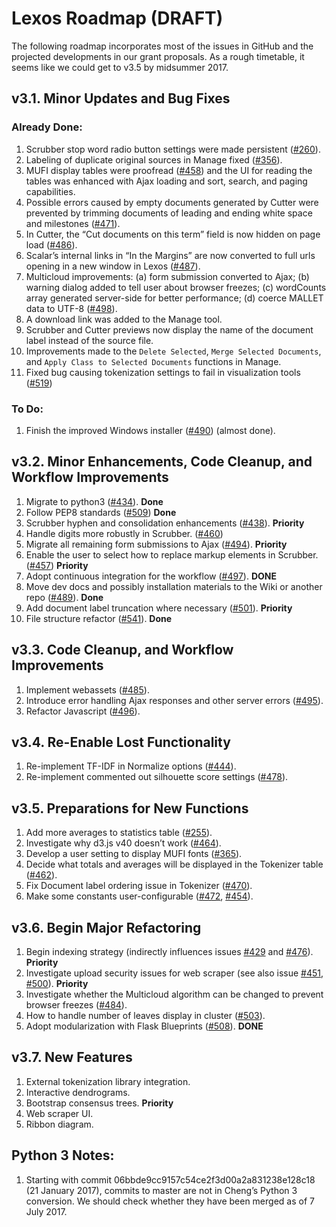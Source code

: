 # Lexos Roadmap (DRAFT)

The following roadmap incorporates most of the issues in GitHub and the projected developments in our grant proposals. As a rough timetable, it seems like we could get to v3.5 by midsummer 2017.

## v3.1. Minor Updates and Bug Fixes

### Already Done:
1.	Scrubber stop word radio button settings were made persistent ([#260](https://github.com/WheatonCS/Lexos/issues/260)).
2.	Labeling of duplicate original sources in Manage fixed ([#356](https://github.com/WheatonCS/Lexos/issues/356)).
3.	MUFI display tables were proofread ([#458](https://github.com/WheatonCS/Lexos/issues/458)) and the UI for reading the tables was enhanced with Ajax loading and sort, search, and paging capabilities.
4.	Possible errors caused by empty documents generated by Cutter were prevented by trimming documents of leading and ending white space and milestones ([#471](https://github.com/WheatonCS/Lexos/issues/471)).
5.	In Cutter, the “Cut documents on this term” field is now hidden on page load ([#486](https://github.com/WheatonCS/Lexos/issues/486)).
6.	Scalar’s internal links in “In the Margins” are now converted to full urls opening in a new window in Lexos ([#487](https://github.com/WheatonCS/Lexos/issues/487)).
7.	Multicloud improvements: (a) form submission converted to Ajax; (b) warning dialog added to tell user about browser freezes; (c) wordCounts array generated server-side for better performance; (d) coerce MALLET data to UTF-8 ([#498](https://github.com/WheatonCS/Lexos/issues/498)).
8.	A download link was added to the Manage tool.
9.	Scrubber and Cutter previews now display the name of the document label instead of the source file.
10. Improvements made to the `Delete Selected`, `Merge Selected Documents`, and `Apply Class to Selected Documents` functions in Manage.
11. Fixed bug causing tokenization settings to fail in visualization tools ([#519](https://github.com/WheatonCS/Lexos/issues/519)) 

### To Do:
1.	Finish the improved Windows installer ([#490](https://github.com/WheatonCS/Lexos/issues/490)) (almost done).

## v3.2. Minor Enhancements, Code Cleanup, and Workflow Improvements
1.  Migrate to python3 ([#434](https://github.com/WheatonCS/Lexos/issues/434)). **Done**
2.  Follow PEP8 standards ([#509](https://github.com/WheatonCS/Lexos/issues/509)) **Done**
3.  Scrubber hyphen and consolidation enhancements ([#438](https://github.com/WheatonCS/Lexos/issues/438)). **Priority**
4.	Handle digits more robustly in Scrubber. ([#460](https://github.com/WheatonCS/Lexos/issues/460))
5.	Migrate all remaining form submissions to Ajax ([#494](https://github.com/WheatonCS/Lexos/issues/494)). **Priority**
6.	Enable the user to select how to replace markup elements in Scrubber. ([#457](https://github.com/WheatonCS/Lexos/issues/457)) **Priority**
7.	Adopt continuous integration for the workflow ([#497](https://github.com/WheatonCS/Lexos/issues/497)). **DONE**
8.	Move dev docs and possibly installation materials to the Wiki or another repo ([#489](https://github.com/WheatonCS/Lexos/issues/489)). **Done**
9.	Add document label truncation where necessary ([#501](https://github.com/WheatonCS/Lexos/issues/501)). **Priority**
10. File structure refactor ([#541](https://github.com/WheatonCS/Lexos/pull/541)). **Done**

## v3.3. Code Cleanup, and Workflow Improvements
1.	Implement webassets ([#485](https://github.com/WheatonCS/Lexos/issues/485)).
2.	Introduce error handling Ajax responses and other server errors ([#495](https://github.com/WheatonCS/Lexos/issues/495)).
3.	Refactor Javascript ([#496](https://github.com/WheatonCS/Lexos/issues/496)).

## v3.4. Re-Enable Lost Functionality
1.	Re-implement TF-IDF in Normalize options ([#444](https://github.com/WheatonCS/Lexos/issues/444)).
2.	Re-implement commented out silhouette score settings ([#478](https://github.com/WheatonCS/Lexos/issues/478)).

## v3.5. Preparations for New Functions
1.  Add more averages to statistics table ([#255](https://github.com/WheatonCS/Lexos/issues/255)).
2.  Investigate why d3.js v40 doesn’t work ([#464](https://github.com/WheatonCS/Lexos/issues/464)).
3.	Develop a user setting to display MUFI fonts ([#365](https://github.com/WheatonCS/Lexos/issues/365)).
4.	Decide what totals and averages will be displayed in the Tokenizer table ([#462](https://github.com/WheatonCS/Lexos/issues/462)).
5.	Fix Document label ordering issue in Tokenizer ([#470](https://github.com/WheatonCS/Lexos/issues/470)).
6.	Make some constants user-configurable ([#472](https://github.com/WheatonCS/Lexos/issues/472), [#454](https://github.com/WheatonCS/Lexos/issues/454)).

## v3.6. Begin Major Refactoring
1.  Begin indexing strategy (indirectly influences issues [#429](https://github.com/WheatonCS/Lexos/issues/429) and [#476](https://github.com/WheatonCS/Lexos/issues/476)). **Priority**
2.	Investigate upload security issues for web scraper (see also issue [#451](https://github.com/WheatonCS/Lexos/issues/451), [#500](https://github.com/WheatonCS/Lexos/issues/500)). **Priority**
3.  Investigate whether the Multicloud algorithm can be changed to prevent browser freezes ([#484](https://github.com/WheatonCS/Lexos/issues/484)).
4.	How to handle number of leaves display in cluster ([#503](https://github.com/WheatonCS/Lexos/issues/503)).
5.	Adopt modularization with Flask Blueprints ([#508](https://github.com/WheatonCS/Lexos/issues/503)). **DONE**

## v3.7. New Features
1.	External tokenization library integration.
2.	Interactive dendrograms.
3.	Bootstrap consensus trees. **Priority**
4.	Web scraper UI.
5.	Ribbon diagram.

## Python 3 Notes:
1. Starting with commit 06bbde9cc9157c54ce2f3d00a2a831238e128c18 (21 January 2017), commits to master are not in Cheng’s Python 3 conversion. We should check whether they have been merged as of 7 July 2017.
